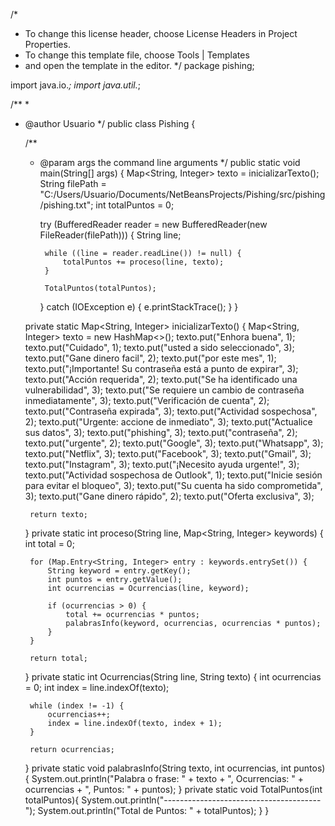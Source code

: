 /*
 * To change this license header, choose License Headers in Project Properties.
 * To change this template file, choose Tools | Templates
 * and open the template in the editor.
 */
package pishing;

import java.io.*;
import java.util.*;

/**
 *
 * @author Usuario
 */
public class Pishing {

    /**
     * @param args the command line arguments
     */
    public static void main(String[] args) {
        Map<String, Integer> texto = inicializarTexto();
        String filePath = "C:/Users/Usuario/Documents/NetBeansProjects/Pishing/src/pishing/pishing.txt";
        int totalPuntos = 0;

        try (BufferedReader reader = new BufferedReader(new FileReader(filePath))) {
            String line;

            while ((line = reader.readLine()) != null) {
                totalPuntos += proceso(line, texto);
            }

            TotalPuntos(totalPuntos);
        } catch (IOException e) {
            e.printStackTrace();
        }
    }

    private static Map<String, Integer> inicializarTexto() {
        Map<String, Integer> texto = new HashMap<>();
        texto.put("Enhora buena", 1);
        texto.put("Cuidado", 1);
        texto.put("usted a sido seleccionado", 3);
        texto.put("Gane dinero facil", 2);
        texto.put("por este mes", 1);
        texto.put("¡Importante! Su contraseña está a punto de expirar", 3);
        texto.put("Acción requerida", 2);
        texto.put("Se ha identificado una vulnerabilidad", 3);
        texto.put("Se requiere un cambio de contraseña inmediatamente", 3);
        texto.put("Verificación de cuenta", 2);
        texto.put("Contraseña expirada", 3);
        texto.put("Actividad sospechosa", 2);
        texto.put("Urgente: accione de inmediato", 3);
        texto.put("Actualice sus datos", 3);
        texto.put("phishing", 3);
        texto.put("contraseña", 2);
        texto.put("urgente", 2);
        texto.put("Google", 3);
        texto.put("Whatsapp", 3);
        texto.put("Netflix", 3);
        texto.put("Facebook", 3);
        texto.put("Gmail", 3);
        texto.put("Instagram", 3);
        texto.put("¡Necesito ayuda urgente!", 3);
        texto.put("Actividad sospechosa de Outlook", 1);
        texto.put("Inicie sesión para evitar el bloqueo", 3);
        texto.put("Su cuenta ha sido comprometida", 3);
        texto.put("Gane dinero rápido", 2);
        texto.put("Oferta exclusiva", 3);

        return texto;
    }
    private static int proceso(String line, Map<String, Integer> keywords) {
        int total = 0;

        for (Map.Entry<String, Integer> entry : keywords.entrySet()) {
            String keyword = entry.getKey();
            int puntos = entry.getValue();
            int ocurrencias = Ocurrencias(line, keyword);

            if (ocurrencias > 0) {
                total += ocurrencias * puntos;
                palabrasInfo(keyword, ocurrencias, ocurrencias * puntos);
            }
        }

        return total;
    }
    private static int Ocurrencias(String line, String texto) {
        int ocurrencias = 0;
        int index = line.indexOf(texto);

        while (index != -1) {
            ocurrencias++;
            index = line.indexOf(texto, index + 1);
        }

        return ocurrencias;
    }
    private static void palabrasInfo(String texto, int ocurrencias, int puntos){
        System.out.println("Palabra o frase: " + texto + ", Ocurrencias: " + ocurrencias + ", Puntos: " + puntos);
    }
    private static void TotalPuntos(int totalPuntos){
        System.out.println("---------------------------------------");
        System.out.println("Total de Puntos: " + totalPuntos);
    }
}
